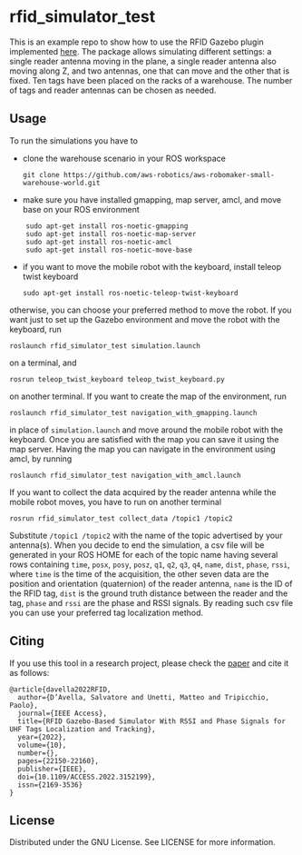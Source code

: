 # rfid_simulator_test

This is an example repo to show how to use the RFID Gazebo plugin implemented [here](https://github.com/SalvatoreDAvella/rfid_simulator). The package allows simulating different settings: a single reader antenna moving in the plane, a single reader antenna also moving along Z, and two antennas, one that can move and the other that is fixed. Ten tags have been placed on the racks of a warehouse. The number of tags and reader antennas can be chosen as needed. 

## Usage
To run the simulations you have to
- clone the warehouse scenario in your ROS workspace

    ``git clone https://github.com/aws-robotics/aws-robomaker-small-warehouse-world.git``
    
- make sure you have installed gmapping, map server, amcl, and move base on your ROS environment

```
    sudo apt-get install ros-noetic-gmapping
    sudo apt-get install ros-noetic-map-server
    sudo apt-get install ros-noetic-amcl
    sudo apt-get install ros-noetic-move-base
```

- if you want to move the mobile robot with the keyboard, install teleop twist keyboard

    ``sudo apt-get install ros-noetic-teleop-twist-keyboard``
    
otherwise, you can choose your preferred method to move the robot.
If you want just to set up the Gazebo environment and move the robot with the keyboard, run

    roslaunch rfid_simulator_test simulation.launch
    
on a terminal, and 

    rosrun teleop_twist_keyboard teleop_twist_keyboard.py
    
on another terminal.
If you want to create the map of the environment, run 

    roslaunch rfid_simulator_test navigation_with_gmapping.launch
    
in place of ``simulation.launch`` and move around the mobile robot with the keyboard.
Once you are satisfied with the map you can save it using the map server.
Having the map you can navigate in the environment using amcl, by running

    roslaunch rfid_simulator_test navigation_with_amcl.launch
    
If you want to collect the data acquired by the reader antenna while the mobile robot moves, you have to run on another terminal

    rosrun rfid_simulator_test collect_data /topic1 /topic2 
    
Substitute ``/topic1 /topic2`` with the name of the topic advertised by your antenna(s).
When you decide to end the simulation, a csv file will be generated in your ROS HOME for each of the topic name having several rows containing ``time``, ``posx``, ``posy``, ``posz``, ``q1``, ``q2``, ``q3``, ``q4``, ``name``, ``dist``, ``phase``, ``rssi``, where ``time`` is the time of the acquisition, the other seven data are the position and orientation (quaternion) of the reader antenna, ``name`` is the ID of the RFID tag, ``dist`` is the ground truth distance between the reader and the tag, ``phase`` and ``rssi`` are the phase and RSSI signals.
By reading such csv file you can use your preferred tag localization method.

## Citing

If you use this tool in a research project, please check the [paper](https://doi.org/10.1109/ACCESS.2022.3152199) and cite it as follows:
```
@article{davella2022RFID,
  author={D’Avella, Salvatore and Unetti, Matteo and Tripicchio, Paolo},
  journal={IEEE Access}, 
  title={RFID Gazebo-Based Simulator With RSSI and Phase Signals for UHF Tags Localization and Tracking}, 
  year={2022},
  volume={10},
  number={},
  pages={22150-22160},
  publisher={IEEE},
  doi={10.1109/ACCESS.2022.3152199},
  issn={2169-3536}
}
```

## License
Distributed under the GNU License. See LICENSE for more information.
